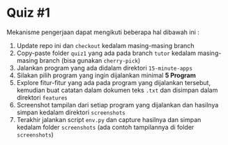 # Quiz #1

Mekanisme pengerjaan dapat mengikuti beberapa hal dibawah ini :
1. Update repo ini dan `checkout` kedalam masing-masing branch
2. Copy-paste folder `quiz1` yang ada pada branch `tutor` kedalam masing-masing branch (bisa gunakan `cherry-pick`)
3. Jalankan program yang ada didalam direktori `15-minute-apps`
4. Silakan pilih program yang ingin dijalankan minimal **5 Program**
5. Explore fitur-fitur yang ada pada program yang dijalankan tersebut, kemudian buat catatan dalam dokumen teks `.txt` dan disimpan dalam direktori `features`
6. Screenshot tampilan dari setiap program yang dijalankan dan hasilnya simpan kedalam direktori `screenshots`
7. Terakhir jalankan script `env.py` dan capture hasilnya dan simpan kedalam folder `screenshots` (ada contoh tampilannya di folder `screenshots`)